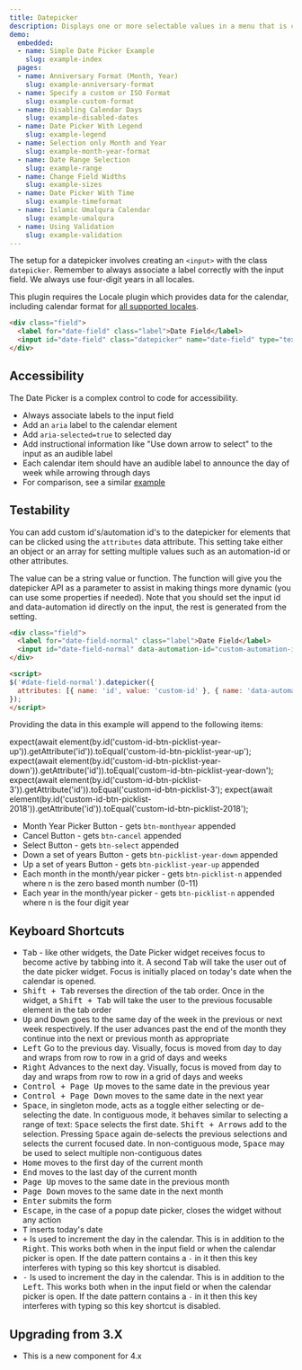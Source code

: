```yaml
---
title: Datepicker
description: Displays one or more selectable values in a menu that is collapsed by default. Best for allowing users to select date and time values from a predetermined calendar while ensuring appropriate value formatting.
demo:
  embedded:
  - name: Simple Date Picker Example
    slug: example-index
  pages:
  - name: Anniversary Format (Month, Year)
    slug: example-anniversary-format
  - name: Specify a custom or ISO Format
    slug: example-custom-format
  - name: Disabling Calendar Days
    slug: example-disabled-dates
  - name: Date Picker With Legend
    slug: example-legend
  - name: Selection only Month and Year
    slug: example-month-year-format
  - name: Date Range Selection
    slug: example-range
  - name: Change Field Widths
    slug: example-sizes
  - name: Date Picker With Time
    slug: example-timeformat
  - name: Islamic Umalqura Calendar
    slug: example-umalqura
  - name: Using Validation
    slug: example-validation
---
```


The setup for a datepicker involves creating an `<input>` with the class `datepicker`. Remember to always associate a label correctly with the input field. We always use four-digit years in all locales.

This plugin requires the Locale plugin which provides data for the calendar, including calendar format for [all supported locales](./locale).

```html
<div class="field">
  <label for="date-field" class="label">Date Field</label>
  <input id="date-field" class="datepicker" name="date-field" type="text">
</div>
```

## Accessibility

The Date Picker is a complex control to code for accessibility.

- Always associate labels to the input field
- Add an `aria` label to the calendar element
- Add `aria-selected=true` to selected day
- Add instructional information like "Use down arrow to select" to the input as an audible label
- Each calendar item should have an audible label to announce the day of week while arrowing through days
- For comparison, see a similar <a href="http://oaa-accessibility.org/example/15/" target="_blank">example</a>

## Testability

You can add custom id's/automation id's to the datepicker for elements that can be clicked using the `attributes` data attribute. This setting take either an object or an array for setting multiple values such as an automation-id or other attributes.

The value can be a string value or function. The function will give you the datepicker API as a parameter to assist in making things more dynamic (you can use some properties if needed). Note that you should set the input id and data-automation id directly on the input, the rest is generated from the setting.

```html
<div class="field">
  <label for="date-field-normal" class="label">Date Field</label>
  <input id="date-field-normal" data-automation-id="custom-automation-id" class="datepicker" name="date-field" type="text" data-init="false"/>
</div>

<script>
$('#date-field-normal').datepicker({
  attributes: [{ name: 'id', value: 'custom-id' }, { name: 'data-automation-id', value: 'custom-automation-id' } ],
});
</script>
```

Providing the data in this example will append to the following items:

expect(await element(by.id('custom-id-btn-picklist-year-up')).getAttribute('id')).toEqual('custom-id-btn-picklist-year-up');
expect(await element(by.id('custom-id-btn-picklist-year-down')).getAttribute('id')).toEqual('custom-id-btn-picklist-year-down');
expect(await element(by.id('custom-id-btn-picklist-3')).getAttribute('id')).toEqual('custom-id-btn-picklist-3');
expect(await element(by.id('custom-id-btn-picklist-2018')).getAttribute('id')).toEqual('custom-id-btn-picklist-2018');

- Month Year Picker Button - gets `btn-monthyear` appended
- Cancel Button - gets `btn-cancel` appended
- Select Button - gets `btn-select` appended
- Down a set of years Button - gets `btn-picklist-year-down` appended
- Up a set of years Button - gets `btn-picklist-year-up` appended
- Each month in the month/year picker  - gets `btn-picklist-n` appended where n is the zero based month number (0-11)
- Each year in the month/year picker  - gets `btn-picklist-n` appended where n is the four digit year

## Keyboard Shortcuts

- <kbd>Tab</kbd> - like other widgets, the Date Picker widget receives focus to become active by tabbing into it. A second <kbd>Tab</kbd> will take the user out of the date picker widget. Focus is initially placed on today's date when the calendar is opened.
- <kbd>Shift + Tab</kbd> reverses the direction of the tab order. Once in the widget, a <kbd>Shift + Tab</kbd> will take the user to the previous focusable element in the tab order
- <kbd>Up</kbd> and <kbd>Down</kbd> goes to the same day of the week in the previous or next week respectively. If the user advances past the end of the month they continue into the next or previous month as appropriate
- <kbd>Left</kbd> Go to the previous day. Visually, focus is moved from day to day and wraps from row to row in a grid of days and weeks
- <kbd>Right</kbd> Advances to the next day. Visually, focus is moved from day to day and wraps from row to row in a grid of days and weeks
- <kbd>Control + Page Up</kbd> moves to the same date in the previous year
- <kbd>Control + Page Down</kbd> moves to the same date in the next year
- <kbd>Space</kbd>, in singleton mode, acts as a toggle either selecting or de-selecting the date. In contiguous mode, it behaves similar to selecting a range of text: <kbd>Space</kbd> selects the first date. <kbd>Shift + Arrows</kbd> add to the selection. Pressing <kbd>Space</kbd> again de-selects the previous selections and selects the current focused date. In non-contiguous mode, <kbd>Space</kbd> may be used to select multiple non-contiguous dates
- <kbd>Home</kbd> moves to the first day of the current month
- <kbd>End</kbd> moves to the last day of the current month
- <kbd>Page Up</kbd> moves to the same date in the previous month
- <kbd>Page Down</kbd> moves to the same date in the next month
- <kbd>Enter</kbd> submits the form
- <kbd>Escape</kbd>, in the case of a popup date picker, closes the widget without any action
- <kbd>T</kbd> inserts today's date
- <kbd>+</kbd> Is used to increment the day in the calendar. This is in addition to the <kbd>Right</kbd>. This works both when in the input field or when the calendar picker is open. If the date pattern contains a `-` in it then this key interferes with typing so this key shortcut is disabled.
- <kbd>-</kbd>  Is used to increment the day in the calendar. This is in addition to the <kbd>Left</kbd>. This works both when in the input field or when the calendar picker is open. If the date pattern contains a `-` in it then this key interferes with typing so this key shortcut is disabled.

## Upgrading from 3.X

- This is a new component for 4.x
